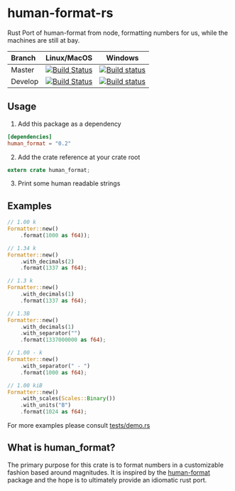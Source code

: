 # human-format-rs

Rust Port of human-format from node, formatting numbers for us, while the machines are still at bay.

| Branch | Linux/MacOS | Windows |
| :-- | :--: | :--: |
| Master  | [![Build Status](https://travis-ci.org/BobGneu/human-format-rs.svg?branch=master)](https://travis-ci.org/BobGneu/human-format-rs)  |  [![Build status](https://ci.appveyor.com/api/projects/status/jarar20r4wucmmec/branch/master?svg=true)](https://ci.appveyor.com/project/BobGneu/human-format-rs/branch/master) |
| Develop | [![Build Status](https://travis-ci.org/BobGneu/human-format-rs.svg?branch=develop)](https://travis-ci.org/BobGneu/human-format-rs) | [![Build status](https://ci.appveyor.com/api/projects/status/jarar20r4wucmmec/branch/develop?svg=true)](https://ci.appveyor.com/project/BobGneu/human-format-rs/branch/develop) |

## Usage

1. Add this package as a dependency

```toml
[dependencies]
human_format = "0.2"
```

2. Add the crate reference at your crate root

```rust
extern crate human_format;
```

3. Print some human readable strings

## Examples

```rust 
// 1.00 k
Formatter::new()
    .format(1000 as f64)); 

// 1.34 k
Formatter::new()
    .with_decimals(2)
    .format(1337 as f64);

// 1.3 k
Formatter::new()
    .with_decimals(1)
    .format(1337 as f64);

// 1.3B
Formatter::new()
    .with_decimals(1)
    .with_separator("")
    .format(1337000000 as f64);

// 1.00 - k
Formatter::new()
    .with_separator(" - ")
    .format(1000 as f64);

// 1.00 kiB
Formatter::new()
    .with_scales(Scales::Binary())
    .with_units("B")
    .format(1024 as f64);
```

For more examples please consult [tests/demo.rs](https://github.com/BobGneu/human-format-rs/blob/master/tests/demo.rs)

## What is human_format?

The primary purpose for this crate is to format numbers in a customizable fashion based around magnitudes. It is inspired by the [human-format](https://www.npmjs.com/package/human-format) package and the hope is to ultimately provide an idiomatic rust port. 
